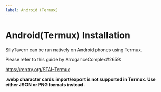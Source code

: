 ```yaml
---
label: Android (Termux)
---
```

# Android(Termux) Installation

SillyTavern can be run natively on Android phones using Termux.

Please refer to this guide by ArroganceComplex#2659:

<https://rentry.org/STAI-Termux>

**.webp character cards import/export is not supported in Termux. Use either JSON or PNG formats instead.**
